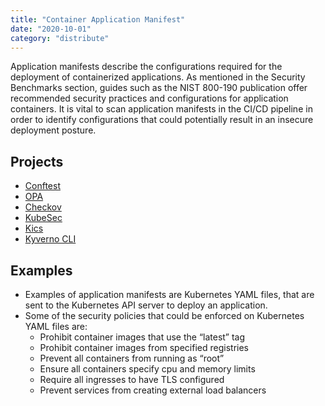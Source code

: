 ```yaml
---
title: "Container Application Manifest"
date: "2020-10-01"
category: "distribute"
---
```


Application manifests describe the configurations required for the deployment of containerized applications. As mentioned in the Security Benchmarks section, guides such as the NIST 800-190 publication offer recommended security practices and configurations for application containers. It is vital to scan application manifests in the CI/CD pipeline in order to identify configurations that could potentially result in an insecure deployment posture.

## Projects
- [Conftest](https://www.conftest.dev/)
- [OPA](https://www.openpolicyagent.org/)
- [Checkov](https://www.checkov.io/) 
- [KubeSec]( https://kubesec.io/ )
- [Kics](https://github.com/Checkmarx/kics)
- [Kyverno CLI](https://kyverno.io)

<!---
## Commercial Projects
- [Commercial Projects](optional)
- [Snyk]( https://snyk.io )

## Misc Projects
- [InSpec](https://github.com/bgeesaman/inspec-k8s)

-->

## Examples

- Examples of application manifests are Kubernetes YAML files, that are sent to the Kubernetes API server to deploy an application.
- Some of the security policies that could be enforced on Kubernetes YAML files are:
  - Prohibit container images that use the “latest” tag
  - Prohibit container images from specified registries
  - Prevent all containers from running as “root”
  - Ensure all containers specify cpu and memory limits
  - Require all ingresses to have TLS configured
  - Prevent services from creating external load balancers
